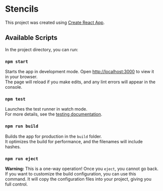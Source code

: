 # Stencils

This project was created using [Create React App](https://create-react-app.dev/).

## Available Scripts

In the project directory, you can run:

### `npm start`

Starts the app in development mode. Open [http://localhost:3000](http://localhost:3000) to view it in your browser.  
The page will reload if you make edits, and any lint errors will appear in the console.

### `npm test`

Launches the test runner in watch mode.  
For more details, see the [testing documentation](https://facebook.github.io/create-react-app/docs/running-tests).

### `npm run build`

Builds the app for production in the `build` folder.  
It optimizes the build for performance, and the filenames will include hashes.

### `npm run eject`

**Warning:** This is a one-way operation! Once you `eject`, you cannot go back.  
If you want to customize the build configuration, you can use this command. It will copy the configuration files into your project, giving you full control.

